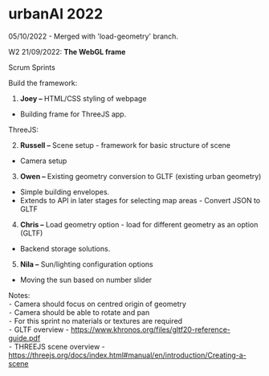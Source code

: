 # urbanAI 2022

05/10/2022 -
Merged with 'load-geometry' branch.



W2 21/09/2022:
**The WebGL frame**

Scrum Sprints

Build the framework:
1.	**Joey –**
      HTML/CSS styling of webpage
-	Building frame for ThreeJS app.

ThreeJS: <br>

2.	**Russell –**
      Scene setup - framework for basic structure of scene
- Camera setup
3.	**Owen –**
      Existing geometry conversion to GLTF (existing urban geometry)
- Simple building envelopes.
- Extends to API in later stages for selecting map areas - Convert JSON to GLTF
4.	**Chris –**
      Load geometry option - load for different geometry as an option (GLTF)
- Backend storage solutions.
5.	**Nila –**
      Sun/lighting configuration options
- Moving the sun based on number slider

Notes:<br>
⁃	Camera should focus on centred origin of geometry<br>
⁃	Camera should be able to rotate and pan<br>
⁃	For this sprint no materials or textures are required<br>
⁃	GLTF overview - https://www.khronos.org/files/gltf20-reference-guide.pdf <br>
⁃   THREEJS scene overview - https://threejs.org/docs/index.html#manual/en/introduction/Creating-a-scene




